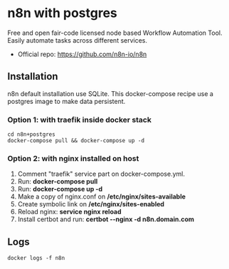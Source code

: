 # n8n with postgres
Free and open fair-code licensed node based Workflow Automation Tool. Easily automate tasks across different services.

* Official repo: https://github.com/n8n-io/n8n

## Installation
n8n default installation use SQLite. This docker-compose recipe use a postgres image to make data persistent.

### Option 1: with traefik inside docker stack
```
cd n8n+postgres
docker-compose pull && docker-compose up -d
```

### Option 2: with nginx installed on host
1. Comment "traefik" service part on docker-compose.yml.
2. Run: **docker-compose pull**
3. Run: **docker-compose up -d**
4. Make a copy of nginx.conf on **/etc/nginx/sites-available**
5. Create symbolic link on **/etc/nginx/sites-enabled**
6. Reload nginx: **service nginx reload**
7. Install certbot and run: **certbot --nginx -d n8n.domain.com**

## Logs
```
docker logs -f n8n
```
